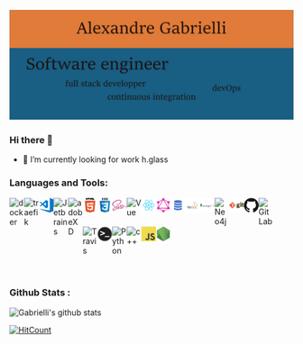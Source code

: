 ![bg][banner]


### Hi there 👋


- 🔭 I’m currently looking for work h.glass
<!--
- 🌱 I’m currently learning ...
- 👯 I’m looking to collaborate on ...
- 🤔 I’m looking for help with ...
- 💬 Ask me about ...
- 📫 How to reach me: ...
- 😄 Pronouns: ...
- ⚡ Fun fact: ...

-->
### Languages and Tools:

<img align="left" alt="docker" width="26px" src="https://d31ezp3r8jwmks.cloudfront.net/P4LMkQbCoYdT6NiE8ZjETEbw" />
<img align="left" alt="traefik" width="26px" src="https://i.pinimg.com/originals/40/3a/43/403a439d1e6839e167e9e5a3f54044d0.png" />
<img align="left" alt="Visual Studio Code" width="26px" src="https://raw.githubusercontent.com/github/explore/80688e429a7d4ef2fca1e82350fe8e3517d3494d/topics/visual-studio-code/visual-studio-code.png" />
<img align="left" alt="Jetbrains" width="26px" src="https://upload.wikimedia.org/wikipedia/commons/thumb/1/1a/JetBrains_Logo_2016.svg/1200px-JetBrains_Logo_2016.svg.png" />
<img align="left" alt="adobeXD" width="26px" src="https://upload.wikimedia.org/wikipedia/commons/thumb/c/c2/Adobe_XD_CC_icon.svg/1051px-Adobe_XD_CC_icon.svg.png" />


<img align="left" alt="HTML5" width="26px" src="https://raw.githubusercontent.com/github/explore/80688e429a7d4ef2fca1e82350fe8e3517d3494d/topics/html/html.png" />
<img align="left" alt="CSS3" width="26px" src="https://raw.githubusercontent.com/github/explore/80688e429a7d4ef2fca1e82350fe8e3517d3494d/topics/css/css.png" />
<img align="left" alt="Sass" width="26px" src="https://raw.githubusercontent.com/github/explore/80688e429a7d4ef2fca1e82350fe8e3517d3494d/topics/sass/sass.png" />

<img align="left" alt="Vue" width="26px" src="https://www.kaliop.com/app/uploads/2019/01/Vue.js_Logo-1.svg" />
<img align="left" alt="React" width="26px" src="https://raw.githubusercontent.com/github/explore/80688e429a7d4ef2fca1e82350fe8e3517d3494d/topics/react/react.png" />

<img align="left" alt="GraphQL" width="26px" src="https://raw.githubusercontent.com/github/explore/80688e429a7d4ef2fca1e82350fe8e3517d3494d/topics/graphql/graphql.png" />
<img align="left" alt="SQL" width="26px" src="https://raw.githubusercontent.com/github/explore/80688e429a7d4ef2fca1e82350fe8e3517d3494d/topics/sql/sql.png" />
<img align="left" alt="MySQL" width="26px" src="https://raw.githubusercontent.com/github/explore/80688e429a7d4ef2fca1e82350fe8e3517d3494d/topics/mysql/mysql.png" />
<img align="left" alt="MongoDB" width="26px" src="https://raw.githubusercontent.com/github/explore/80688e429a7d4ef2fca1e82350fe8e3517d3494d/topics/mongodb/mongodb.png" />
<img align="left" alt="Neo4j" width="26px" src="https://dyltqmyl993wv.cloudfront.net/assets/stacks/neo4j/img/neo4j-stack-220x234.png" />



<img align="left" alt="Git" width="26px" src="https://raw.githubusercontent.com/github/explore/80688e429a7d4ef2fca1e82350fe8e3517d3494d/topics/git/git.png" />
<img align="left" alt="GitHub" width="26px" src="https://raw.githubusercontent.com/github/explore/78df643247d429f6cc873026c0622819ad797942/topics/github/github.png" />
<img align="left" alt="GitLab" width="26px" src="https://humancoders-formations.s3.amazonaws.com/uploads/course/logo/155/thumb_bigger_formation-gitlab.png" />

<br />
<br />
<br />

<img align="left" alt="Travis" width="26px" src="https://camo.githubusercontent.com/ea6828045b2dcd9770732d272586c5567bedfef3/687474703a2f2f61626f75742e7472617669732d63692e6f72672f696d616765732f7472617669732d6d6173636f742d32303070782e706e67" />
<img align="left" alt="Terminal" width="26px" src="https://raw.githubusercontent.com/github/explore/80688e429a7d4ef2fca1e82350fe8e3517d3494d/topics/terminal/terminal.png" />
<img align="left" alt="Python" width="26px" src="https://upload.wikimedia.org/wikipedia/commons/thumb/c/c3/Python-logo-notext.svg/768px-Python-logo-notext.svg.png" />
<img align="left" alt="c++" width="26px" src="https://upload.wikimedia.org/wikipedia/commons/1/18/ISO_C%2B%2B_Logo.svg" />
<img align="left" alt="" javawidth="26px" src=https://upload.wikimedia.org/wikipedia/fr/2/2e/Java_Logo.svg" />
<img align="left" alt="JavaScript" width="26px" src="https://raw.githubusercontent.com/github/explore/80688e429a7d4ef2fca1e82350fe8e3517d3494d/topics/javascript/javascript.png" />
<img align="left" alt="Node.js" width="26px" src="https://raw.githubusercontent.com/github/explore/80688e429a7d4ef2fca1e82350fe8e3517d3494d/topics/nodejs/nodejs.png" />


<br />
<br />
<br />
<br />
<br />

###  Github Stats :

 ![Gabrielli's github stats](https://github-readme-stats.vercel.app/api?username=AlexandreGabrielli&show_icons=true&theme=radical&count_private=true)


[![HitCount](http://hits.dwyl.com/AlexandreGabrielli/AlexandreGabrielli.svg)](http://hits.dwyl.com/AlexandreGabrielli/AlexandreGabrielli)


[banner]: https://raw.githubusercontent.com/AlexandreGabrielli/AlexandreGabrielli/master/banner.png




